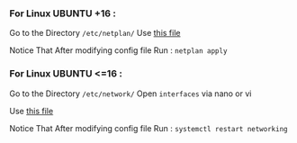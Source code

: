 ### For Linux UBUNTU +16 :

Go to the Directory 
``` /etc/netplan/ ```
Use [this file](00-installer-config-DHCP-Network-Type-ubuntu+16.yaml)

Notice That After modifying config file Run :
```netplan apply```


### For Linux UBUNTU <=16 :

Go to the Directory 
``` /etc/network/ ```
Open ``` interfaces ``` via nano or vi

Use [this file](interfaces)

Notice That After modifying config file Run :
```systemctl restart networking```
